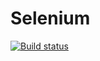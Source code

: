# Selenium
[![Build status](https://ci.appveyor.com/api/projects/status/ammha2ek8qkt512t/branch/master?svg=true)](https://ci.appveyor.com/project/Nikitadivan/selenium/branch/master)
